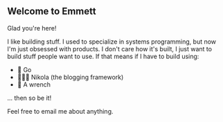 ## Welcome to Emmett
Glad you're here!

I like building stuff. I used to specialize in systems programming, but now I'm just obsessed with products. I don't care how it's built, I just want to build stuff people want to use. If that means if I have to build using:
- 🐹 Go
- 👨🏻‍💻 Nikola (the blogging framework)
- 🔧 A wrench

... then so be it!

Feel free to email me about anything.

<!--
**emmettmcdow/emmettmcdow** is a ✨ _special_ ✨ repository because its `README.md` (this file) appears on your GitHub profile.

Here are some ideas to get you started:

- 🔭 I’m currently working on ...
- 🌱 I’m currently learning ...
- 👯 I’m looking to collaborate on ...
- 🤔 I’m looking for help with ...
- 💬 Ask me about ...
- 📫 How to reach me: ...
- 😄 Pronouns: ...
- ⚡ Fun fact: ...
-->
